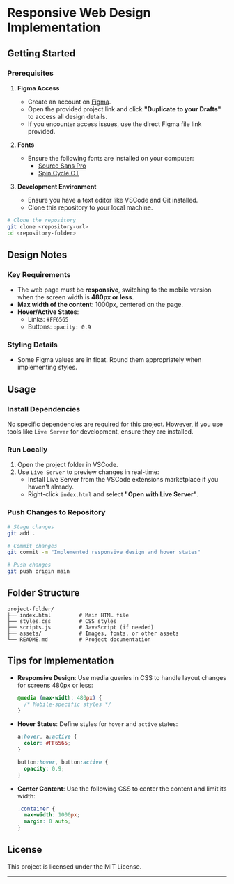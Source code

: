 # Responsive Web Design Implementation



## Getting Started

### Prerequisites

1. **Figma Access**
   - Create an account on [Figma](https://figma.com).
   - Open the provided project link and click **"Duplicate to your Drafts"** to access all design details.
   - If you encounter access issues, use the direct Figma file link provided.

2. **Fonts**
   - Ensure the following fonts are installed on your computer:
     - [Source Sans Pro](https://fonts.google.com/specimen/Source+Sans+Pro)
     - [Spin Cycle OT](<link-to-download-if-provided>)

3. **Development Environment**
   - Ensure you have a text editor like VSCode and Git installed.
   - Clone this repository to your local machine.

```bash
# Clone the repository
git clone <repository-url>
cd <repository-folder>
```

## Design Notes

### Key Requirements

- The web page must be **responsive**, switching to the mobile version when the screen width is **480px or less**.
- **Max width of the content**: 1000px, centered on the page.
- **Hover/Active States**:
  - Links: `#FF6565`
  - Buttons: `opacity: 0.9`

### Styling Details

- Some Figma values are in float. Round them appropriately when implementing styles.

## Usage

### Install Dependencies
No specific dependencies are required for this project. However, if you use tools like `Live Server` for development, ensure they are installed.

### Run Locally

1. Open the project folder in VSCode.
2. Use `Live Server` to preview changes in real-time:
   - Install Live Server from the VSCode extensions marketplace if you haven't already.
   - Right-click `index.html` and select **"Open with Live Server"**.

### Push Changes to Repository

```bash
# Stage changes
git add .

# Commit changes
git commit -m "Implemented responsive design and hover states"

# Push changes
git push origin main
```

## Folder Structure

```plaintext
project-folder/
├── index.html         # Main HTML file
├── styles.css         # CSS styles
├── scripts.js         # JavaScript (if needed)
├── assets/            # Images, fonts, or other assets
└── README.md          # Project documentation
```

## Tips for Implementation

- **Responsive Design**:
  Use media queries in CSS to handle layout changes for screens 480px or less:

  ```css
  @media (max-width: 480px) {
    /* Mobile-specific styles */
  }
  ```

- **Hover States**:
  Define styles for `hover` and `active` states:

  ```css
  a:hover, a:active {
    color: #FF6565;
  }

  button:hover, button:active {
    opacity: 0.9;
  }
  ```

- **Center Content**:
  Use the following CSS to center the content and limit its width:

  ```css
  .container {
    max-width: 1000px;
    margin: 0 auto;
  }
  ```

## License
This project is licensed under the MIT License.

---


